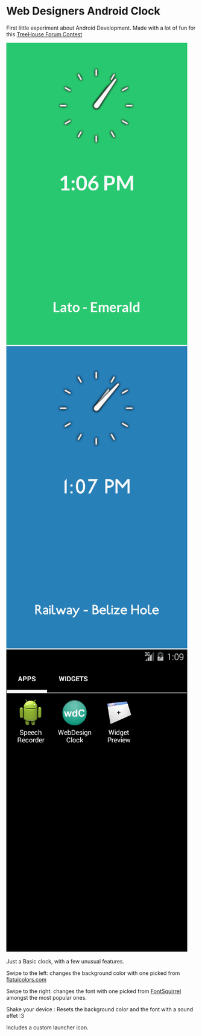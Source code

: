 Web Designers Android Clock
==============

First little experiment about Android Development.
Made with a lot of fun for this [TreeHouse Forum Contest](https://teamtreehouse.com/forum/forum-contest-build-an-android-clock-app-2)

![Screen0](https://raw.githubusercontent.com/remi-bruguier/webdesign-clock/master/screenshots/screen0.png)
![Screen1](https://raw.githubusercontent.com/remi-bruguier/webdesign-clock/master/screenshots/screen1.png)
![Screen2](https://raw.githubusercontent.com/remi-bruguier/webdesign-clock/master/screenshots/screen2.png)

Just a Basic clock, with a few unusual features.

Swipe to the left: changes the background color with one picked from [flatuicolors.com](http://flatuicolors.com/)

Swipe to the right: changes the font with one picked from [FontSquirrel](http://www.fontsquirrel.com/) amongst the most popular ones.

Shake your device : Resets the background color and the font with a sound effet :3

Includes a custom launcher icon.
